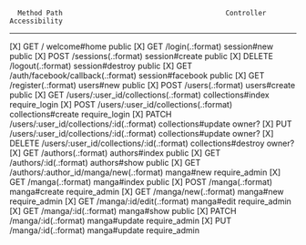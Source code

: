       Method Path                                        Controller           Accessibility
--------------------------------------------------------------------------------------------
 [X]  GET    /                                           welcome#home         public
 [X]  GET    /login(.:format)                            session#new          public
 [X]  POST   /sessions(.:format)                         session#create       public
 [X]  DELETE /logout(.:format)                           session#destroy      public
 [X]  GET    /auth/facebook/callback(.:format)           session#facebook     public
 [X]  GET    /register(.:format)                         users#new            public
 [X]  POST   /users(.:format)                            users#create         public
 [X]  GET    /users/:user_id/collections(.:format)       collections#index    require_login
 [X]  POST   /users/:user_id/collections(.:format)       collections#create   require_login
 [X]  PATCH  /users/:user_id/collections/:id(.:format)   collections#update   owner?
 [X]  PUT    /users/:user_id/collections/:id(.:format)   collections#update   owner?
 [X]  DELETE /users/:user_id/collections/:id(.:format)   collections#destroy  owner?
 [X]  GET    /authors(.:format)                          authors#index        public
 [X]  GET    /authors/:id(.:format)                      authors#show         public
 [X]  GET    /authors/:author_id/manga/new(.:format)     manga#new            require_admin
 [X]  GET    /manga(.:format)                            manga#index          public
 [X]  POST   /manga(.:format)                            manga#create         require_admin
 [X]  GET    /manga/new(.:format)                        manga#new            require_admin
 [X]  GET    /manga/:id/edit(.:format)                   manga#edit           require_admin
 [X]  GET    /manga/:id(.:format)                        manga#show           public
 [X]  PATCH  /manga/:id(.:format)                        manga#update         require_admin
 [X]  PUT    /manga/:id(.:format)                        manga#update         require_admin
